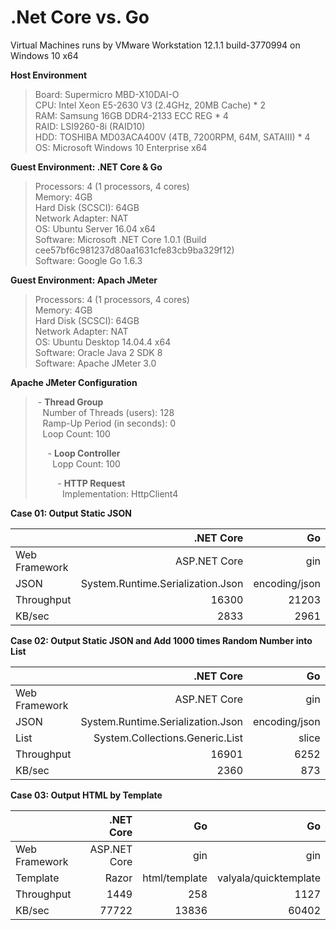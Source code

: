 # .Net Core vs. Go
  
Virtual Machines runs by VMware Workstation 12.1.1 build-3770994 on Windows 10 x64  
  
<b>Host Environment</b>  
>Board: Supermicro MBD-X10DAI-O  
>CPU: Intel Xeon E5-2630 V3 (2.4GHz, 20MB Cache) * 2  
>RAM: Samsung 16GB DDR4-2133 ECC REG * 4  
>RAID: LSI9260-8i (RAID10)  
>HDD: TOSHIBA MD03ACA400V (4TB, 7200RPM, 64M, SATAIII) * 4  
>OS: Microsoft Windows 10 Enterprise x64
  
<b>Guest Environment: .NET Core & Go</b>  
>Processors: 4 (1 processors, 4 cores)  
>Memory: 4GB  
>Hard Disk (SCSCI): 64GB  
>Network Adapter: NAT  
>OS: Ubuntu Server 16.04 x64  
>Software: Microsoft .NET Core 1.0.1 (Build cee57bf6c981237d80aa1631cfe83cb9ba329f12)  
>Software: Google Go 1.6.3   
  
<b>Guest Environment: Apach JMeter</b>  
>Processors: 4 (1 processors, 4 cores)  
>Memory: 4GB  
>Hard Disk (SCSCI): 64GB  
>Network Adapter: NAT  
>OS: Ubuntu Desktop 14.04.4 x64  
>Software: Oracle Java 2 SDK 8  
>Software: Apache JMeter 3.0  



<b>Apache JMeter Configuration</b>  
>&nbsp;- <b>Thread Group</b>  
>&nbsp;&nbsp;&nbsp;Number of Threads (users): 128  
>&nbsp;&nbsp;&nbsp;Ramp-Up Period (in seconds): 0  
>&nbsp;&nbsp;&nbsp;Loop Count: 100  
>  
>&nbsp;&nbsp;&nbsp;&nbsp;&nbsp;- <b>Loop Controller</b>  
>&nbsp;&nbsp;&nbsp;&nbsp;&nbsp;&nbsp;&nbsp;Lopp Count: 100  
>  
>&nbsp;&nbsp;&nbsp;&nbsp;&nbsp;&nbsp;&nbsp;&nbsp;&nbsp;- <b>HTTP Request</b>  
>&nbsp;&nbsp;&nbsp;&nbsp;&nbsp;&nbsp;&nbsp;&nbsp;&nbsp;&nbsp;&nbsp;Implementation:	HttpClient4
  
  
  
<b>Case 01: Output Static JSON</b>  

|               | .NET Core                         | Go            |
| ------------- | ---------------------------------:| -------------:|
| Web Framework |                      ASP.NET Core |           gin |
| JSON          | System.Runtime.Serialization.Json | encoding/json |
| Throughput    |                             16300 |         21203 |
| KB/sec        |                              2833 |          2961 |

  
<b>Case 02: Output Static JSON and Add 1000 times Random Number into List</b>  

|               | .NET Core                         | Go            | Go             |
| ------------- | ---------------------------------:| -------------:| --------------:|
| Web Framework |                      ASP.NET Core |           gin |            gin |
| JSON          | System.Runtime.Serialization.Json | encoding/json |  encoding/json |
| List          |   System.Collections.Generic.List |         slice | container/list |
| Throughput    |                             16901 |          6252 |          21203 |
| KB/sec        |                              2360 |           873 |           2961 |

  
<b>Case 03: Output HTML by Template</b> 

|               | .NET Core          | Go            | Go                    |
| ------------- | ------------------:| -------------:| ---------------------:|
| Web Framework |       ASP.NET Core |           gin |                   gin |
| Template      |              Razor | html/template | valyala/quicktemplate |
| Throughput    |               1449 |           258 |                  1127 |
| KB/sec        |              77722 |         13836 |                 60402 |

  
